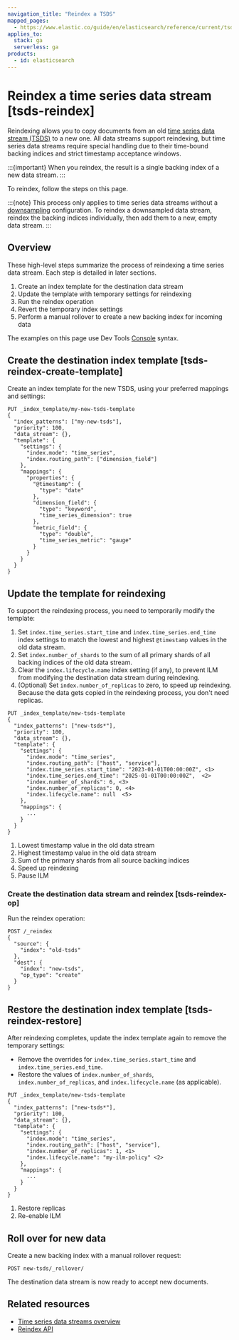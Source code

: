```yaml
---
navigation_title: "Reindex a TSDS"
mapped_pages:
  - https://www.elastic.co/guide/en/elasticsearch/reference/current/tsds-reindex.html
applies_to:
  stack: ga
  serverless: ga
products:
  - id: elasticsearch
---
```


# Reindex a time series data stream [tsds-reindex]

Reindexing allows you to copy documents from an old [time series data stream (TSDS)](/manage-data/data-store/data-streams/time-series-data-stream-tsds.md) to a new one. All data streams support reindexing, but time series data streams require special handling due to their time-bound backing indices and strict timestamp acceptance windows.

:::{important}
When you reindex, the result is a single backing index of a new data stream.
:::

To reindex, follow the steps on this page.

:::{note}
This process only applies to time series data streams without a [downsampling](/manage-data/data-store/data-streams/downsampling-time-series-data-stream.md) configuration. To reindex a downsampled data stream, reindex the backing indices individually, then add them to a new, empty data stream.
:::

## Overview

These high-level steps summarize the process of reindexing a time series data stream. Each step is detailed in later sections.

1. Create an index template for the destination data stream
2. Update the template with temporary settings for reindexing
3. Run the reindex operation
4. Revert the temporary index settings
5. Perform a manual rollover to create a new backing index for incoming data

The examples on this page use Dev Tools [Console](/explore-analyze/query-filter/tools/console.md) syntax.

## Create the destination index template [tsds-reindex-create-template]

Create an index template for the new TSDS, using your preferred mappings and settings:

```console
PUT _index_template/my-new-tsds-template
{
  "index_patterns": ["my-new-tsds"],
  "priority": 100,
  "data_stream": {},
  "template": {
    "settings": {
      "index.mode": "time_series",
      "index.routing_path": ["dimension_field"]
    },
    "mappings": {
      "properties": {
        "@timestamp": {
          "type": "date"
        },
        "dimension_field": {
          "type": "keyword",
          "time_series_dimension": true
        },
        "metric_field": {
          "type": "double",
          "time_series_metric": "gauge"
        }
      }
    }
  }
}
```
## Update the template for reindexing 

To support the reindexing process, you need to temporarily modify the template:

  1. Set `index.time_series.start_time` and `index.time_series.end_time` index settings to match the lowest and highest `@timestamp` values in the old data stream. 
  2. Set `index.number_of_shards` to the sum of all primary shards of all backing indices of the old data stream. 
  3. Clear the `index.lifecycle.name` index setting (if any), to prevent ILM from modifying the destination data stream during reindexing.
  4. (Optional) Set `index.number_of_replicas` to zero, to speed up reindexing. Because the data gets copied in the reindexing process, you don't need replicas.

```console
PUT _index_template/new-tsds-template
{
  "index_patterns": ["new-tsds*"],
  "priority": 100,
  "data_stream": {},
  "template": {
    "settings": {
      "index.mode": "time_series",
      "index.routing_path": ["host", "service"], 
      "index.time_series.start_time": "2023-01-01T00:00:00Z", <1>
      "index.time_series.end_time": "2025-01-01T00:00:00Z",  <2>
      "index.number_of_shards": 6, <3>
      "index.number_of_replicas": 0, <4>
      "index.lifecycle.name": null  <5>
    },
    "mappings": {
      ...
    }
  }
}
```

1. Lowest timestamp value in the old data stream
2. Highest timestamp value in the old data stream
3. Sum of the primary shards from all source backing indices
4. Speed up reindexing
5. Pause ILM

### Create the destination data stream and reindex [tsds-reindex-op]

Run the reindex operation:

```console
POST /_reindex
{
  "source": {
    "index": "old-tsds"
  },
  "dest": {
    "index": "new-tsds",
    "op_type": "create"
  }
}
```


## Restore the destination index template [tsds-reindex-restore]

After reindexing completes, update the index template again to remove the temporary settings:

* Remove the overrides for `index.time_series.start_time` and `index.time_series.end_time`.
* Restore the values of `index.number_of_shards`, `index.number_of_replicas`,  and  `index.lifecycle.name` (as applicable).

```console
PUT _index_template/new-tsds-template
{
  "index_patterns": ["new-tsds*"],
  "priority": 100,
  "data_stream": {},
  "template": {
    "settings": { 
      "index.mode": "time_series",
      "index.routing_path": ["host", "service"],
      "index.number_of_replicas": 1, <1>
      "index.lifecycle.name": "my-ilm-policy" <2>
    }, 
    "mappings": {
      ...
    }
  }
}
```

1. Restore replicas
2. Re-enable ILM

## Roll over for new data

Create a new backing index with a manual rollover request:

```console
POST new-tsds/_rollover/
```

The destination data stream is now ready to accept new documents.

## Related resources

- [Time series data streams overview](/manage-data/data-store/data-streams/time-series-data-stream-tsds.md)
- [Reindex API](https://www.elastic.co/docs/api/doc/elasticsearch/operation/operation-reindex)